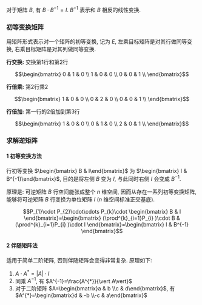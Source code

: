 对于矩阵 $B$, 有 $B\cdot B^{-1}=I$. $B^{-1}$ 表示和 $B$ 相反的线性变换.

### 初等变换矩阵 

用矩阵形式表示对一个矩阵的初等变换, 记为 $E$, 左乘目标矩阵是对其行做同等变换, 右乘目标矩阵是对其列做同等变换.

**行交换:** 交换第1行和第2行

$$\begin{bmatrix}
0 & 1 & 0 \\
1 & 0 & 0 \\
0 & 0 & 1 \\
\end{bmatrix}$$

**行倍乘:** 第2行乘2

$$\begin{bmatrix}
1 & 0 & 0 \\
0 & 2 & 0 \\
0 & 0 & 1 \\
\end{bmatrix}$$

**行倍加:** 第一行的2倍加到第3行

$$\begin{bmatrix}
1 & 0 & 0 \\
0 & 1 & 0 \\
2 & 0 & 1 \\
\end{bmatrix}$$

### 求解逆矩阵

#### 1 初等变换方法

行初等变换 $\begin{bmatrix} B & I\end{bmatrix}$ 为 $\begin{bmatrix} I & B^{-1}\end{bmatrix}$, 目的是将左侧 $B$ 变为 $I$, 与此同时右侧 $I$ 会变成 $B^{-1}$.

原理是: 可逆矩阵 $B$ 行空间能张成整个 $n$ 维空间, 因而从存在一系列初等变换矩阵, 能够将可逆矩阵 $B$ 行变换为单位矩阵 $I$ ($n$ 维空间标准正交基底).

$$P_{1}\cdot P_{2}\cdot\cdots P_{k}\cdot \begin{bmatrix}
B & I
\end{bmatrix}=\begin{bmatrix}
(\prod^{k}_{i=1}P_{i} )\cdot B & (\prod^{k}_{i=1}P_{i} )\cdot I
\end{bmatrix}=\begin{bmatrix}
I & B^{-1}
\end{bmatrix}$$

#### 2 伴随矩阵法

适用于简单二阶矩阵, 否则伴随矩阵会变得非常复杂. 原理如下:

1. $A\cdot A^{*}=\vert A\vert \cdot I$
2. 同乘 $A^{-1}$, 有 $A^{-1}=\frac{A^{*}}{\vert A\vert}$
3. 对于二阶矩阵 $A=\begin{bmatrix}a & b \\c & d\end{bmatrix}$, 有 $A^{*}=\begin{bmatrix}d & -b \\-c & a\end{bmatrix}$